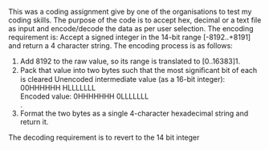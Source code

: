 This was a coding assignment give by one of the organisations to test my coding skills.
The purpose of the code is to accept hex, decimal or a text file as input and encode/decode the data as per user selection.
The encoding requirement is:
Accept a signed integer in the 14-bit range [-8192..+8191] and return a 4 character string.
The encoding process is as follows:
1. Add 8192 to the raw value, so its range is translated to [0..16383]1.
2. Pack that value into two bytes such that the most signiﬁcant bit of each is cleared Unencoded intermediate value (as a 16-bit integer):
  00HHHHHH HLLLLLLL  
Encoded value:
  0HHHHHHH 0LLLLLLL  
.
3. Format the two bytes as a single 4-character hexadecimal string and return it.

The decoding requirement is to revert to the 14 bit integer

